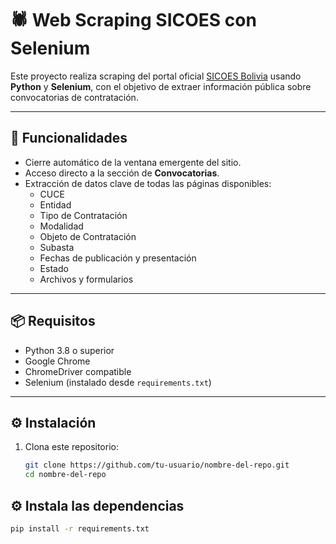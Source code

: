 # 🕷️ Web Scraping SICOES con Selenium

Este proyecto realiza scraping del portal oficial [SICOES Bolivia](https://www.sicoes.gob.bo/) usando **Python** y **Selenium**, con el objetivo de extraer información pública sobre convocatorias de contratación.

---

## 🚀 Funcionalidades

- Cierre automático de la ventana emergente del sitio.
- Acceso directo a la sección de **Convocatorias**.
- Extracción de datos clave de todas las páginas disponibles:
  - CUCE
  - Entidad
  - Tipo de Contratación
  - Modalidad
  - Objeto de Contratación
  - Subasta
  - Fechas de publicación y presentación
  - Estado
  - Archivos y formularios

---

## 📦 Requisitos

- Python 3.8 o superior
- Google Chrome
- ChromeDriver compatible
- Selenium (instalado desde `requirements.txt`)

---

## ⚙️ Instalación

1. Clona este repositorio:

   ```bash
   git clone https://github.com/tu-usuario/nombre-del-repo.git
   cd nombre-del-repo
## ⚙️ Instala las dependencias
   ```bash
pip install -r requirements.txt
